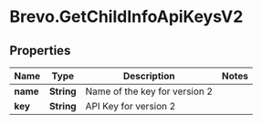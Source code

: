 # Brevo.GetChildInfoApiKeysV2

## Properties
Name | Type | Description | Notes
------------ | ------------- | ------------- | -------------
**name** | **String** | Name of the key for version 2 | 
**key** | **String** | API Key for version 2 | 


